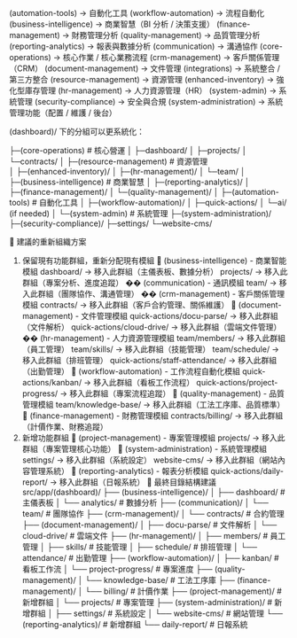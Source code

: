 (automation-tools)                 → 自動化工具
    (workflow-automation)          → 流程自動化
(business-intelligence)            → 商業智慧（BI 分析 / 決策支援）
    (finance-management)           → 財務管理分析
    (quality-management)           → 品質管理分析
    (reporting-analytics)          → 報表與數據分析
(communication)                    → 溝通協作
(core-operations)                  → 核心作業 / 核心業務流程
(crm-management)                   → 客戶關係管理（CRM）
(document-management)              → 文件管理
(integrations)                     → 系統整合 / 第三方整合
(resource-management)              → 資源管理
    (enhanced-inventory)           → 強化型庫存管理
    (hr-management)                → 人力資源管理（HR）
(system-admin)                     → 系統管理
    (security-compliance)          → 安全與合規
    (system-administration)        → 系統管理功能（配置 / 維護 / 後台）





(dashboard)/ 下的分組可以更系統化：

├─(core-operations)          # 核心營運
│ ├─dashboard/
│ ├─projects/
│ └─contracts/
│
├─(resource-management)      # 資源管理  
│ ├─(enhanced-inventory)/
│ ├─(hr-management)/
│ └─team/
│
├─(business-intelligence)    # 商業智慧
│ ├─(reporting-analytics)/
│ ├─(finance-management)/
│ └─(quality-management)/
│
├─(automation-tools)         # 自動化工具
│ ├─(workflow-automation)/
│ ├─quick-actions/
│ └─ai/ (if needed)
│
└─(system-admin)            # 系統管理
  ├─(system-administration)/
  ├─(security-compliance)/
  ├─settings/
  └─website-cms/



🎯 建議的重新組織方案
1. 保留現有功能群組，重新分配現有模組
🔹 (business-intelligence) - 商業智能模組
dashboard/ → 移入此群組（主儀表板、數據分析）
projects/ → 移入此群組（專案分析、進度追蹤）
�� (communication) - 通訊模組
team/ → 移入此群組（團隊協作、溝通管理）
�� (crm-management) - 客戶關係管理模組
contracts/ → 移入此群組（客戶合約管理、關係維護）
🔹 (document-management) - 文件管理模組
quick-actions/docu-parse/ → 移入此群組（文件解析）
quick-actions/cloud-drive/ → 移入此群組（雲端文件管理）
�� (hr-management) - 人力資源管理模組
team/members/ → 移入此群組（員工管理）
team/skills/ → 移入此群組（技能管理）
team/schedule/ → 移入此群組（排班管理）
quick-actions/staff-attendance/ → 移入此群組（出勤管理）
🔹 (workflow-automation) - 工作流程自動化模組
quick-actions/kanban/ → 移入此群組（看板工作流程）
quick-actions/project-progress/ → 移入此群組（專案流程追蹤）
🔹 (quality-management) - 品質管理模組
team/knowledge-base/ → 移入此群組（工法工序庫、品質標準）
🔹 (finance-management) - 財務管理模組
contracts/billing/ → 移入此群組（計價作業、財務追蹤）
2. 新增功能群組
🔹 (project-management) - 專案管理模組
projects/ → 移入此群組（專案管理核心功能）
🔹 (system-administration) - 系統管理模組
settings/ → 移入此群組（系統設定）
website-cms/ → 移入此群組（網站內容管理系統）
🔹 (reporting-analytics) - 報表分析模組
quick-actions/daily-report/ → 移入此群組（日報系統）
📁 最終目錄結構建議
src/app/(dashboard)/
├── (business-intelligence)/
│   ├── dashboard/          # 主儀表板
│   └── analytics/          # 數據分析
├── (communication)/
│   └── team/               # 團隊協作
├── (crm-management)/
│   └── contracts/          # 合約管理
├── (document-management)/
│   ├── docu-parse/         # 文件解析
│   └── cloud-drive/        # 雲端文件
├── (hr-management)/
│   ├── members/            # 員工管理
│   ├── skills/             # 技能管理
│   ├── schedule/           # 排班管理
│   └── attendance/         # 出勤管理
├── (workflow-automation)/
│   ├── kanban/             # 看板工作流
│   └── project-progress/   # 專案進度
├── (quality-management)/
│   └── knowledge-base/     # 工法工序庫
├── (finance-management)/
│   └── billing/            # 計價作業
├── (project-management)/    # 新增群組
│   └── projects/           # 專案管理
├── (system-administration)/ # 新增群組
│   ├── settings/           # 系統設定
│   └── website-cms/        # 網站管理
└── (reporting-analytics)/   # 新增群組
    └── daily-report/        # 日報系統